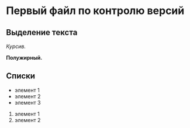 # Первый файл по контролю версий

## Выделение текста

*Курсив.*

**Полужирный.**

## Списки

* элемент 1
* элемент 2
* элемент 3

1. элемент 1
2. элемент 2
